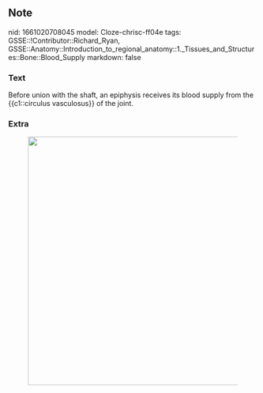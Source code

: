## Note
nid: 1661020708045
model: Cloze-chrisc-ff04e
tags: GSSE::!Contributor::Richard_Ryan, GSSE::Anatomy::Introduction_to_regional_anatomy::1._Tissues_and_Structures::Bone::Blood_Supply
markdown: false

### Text
<div class="toggle">
  Before union with the shaft, an epiphysis receives its blood
  supply from the {{c1::circulus vasculosus}} of the joint.
</div>

### Extra
<figure id="b3c0aa13-5dbf-45f8-ad1d-cef138e816c0" class="image">
  <a href= 
  "Blood%20Supply%20b3c0aa135dbf45f8ad1dcef138e816c0/Untitled.png"><img style="width:503px"
  src="76065e7502eff6462e0d7a0af67469b5361e735e.png"></a>
</figure>

